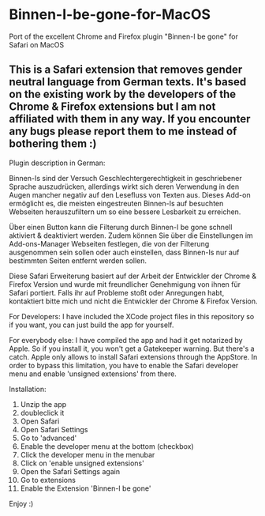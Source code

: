 # Binnen-I-be-gone-for-MacOS
Port of the excellent Chrome and Firefox plugin "Binnen-I be gone" for Safari on MacOS

This is a Safari extension that removes gender neutral language from German texts. It's based on the existing work by the developers of the Chrome & Firefox extensions but I am not affiliated with them in any way. If you encounter any bugs please report them to me instead of bothering them :)
---------------------------------------------------------------------------
Plugin description in German: 

Binnen-Is sind der Versuch Geschlechtergerechtigkeit in geschriebener Sprache auszudrücken, allerdings wirkt sich deren Verwendung in den Augen mancher negativ auf den Lesefluss von Texten aus. Dieses Add-on ermöglicht es, die meisten eingestreuten Binnen-Is auf besuchten Webseiten herauszufiltern um so eine bessere Lesbarkeit zu erreichen.

Über einen Button kann die Filterung durch Binnen-I be gone schnell aktiviert & deaktiviert werden. Zudem können Sie über die Einstellungen im Add-ons-Manager Webseiten festlegen, die von der Filterung ausgenommen sein sollen oder auch einstellen, dass Binnen-Is nur auf bestimmten Seiten entfernt werden sollen.

Diese Safari Erweiterung basiert auf der Arbeit der Entwickler der Chrome & Firefox Version und wurde mit freundlicher Genehmigung von ihnen für Safari portiert. Falls ihr auf Probleme stoßt oder Anregungen habt, kontaktiert bitte mich und nicht die Entwickler der Chrome & Firefox Version.


For Developers:
I have included the XCode project files in this repository so if you want, you can just build the app for yourself.

For everybody else:
I have compiled the app and had it get notarized by Apple. So if you install it, you won't get a Gatekeeper warning.
But there's a catch. Apple only allows to install Safari extensions through the AppStore. In order to bypass this limitation, you have to enable the Safari developer menu
and enable 'unsigned extensions' from there.

Installation:
1) Unzip the app
2) doubleclick it
3) Open Safari
4) Open Safari Settings
5) Go to 'advanced'
6) Enable the developer menu at the bottom (checkbox)
7) Click the developer menu in the menubar 
8) Click on 'enable unsigned extensions'
9) Open the Safari Settings again
10) Go to extensions
11) Enable the Extension 'Binnen-I be gone'

Enjoy :)
